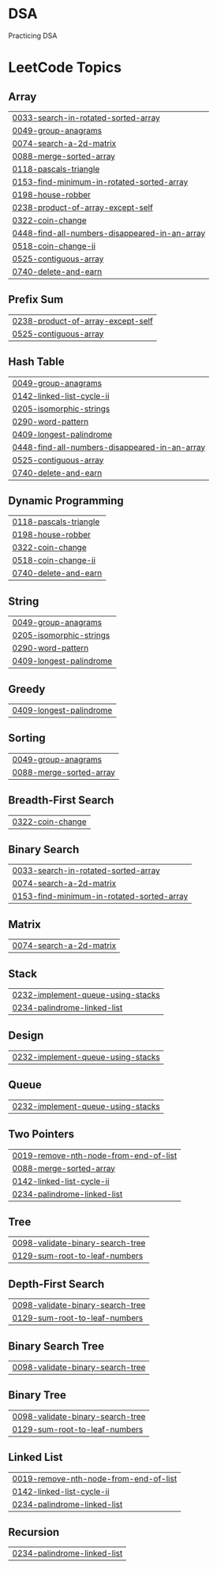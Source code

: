 # DSA
Practicing DSA

<!---LeetCode Topics Start-->
# LeetCode Topics
## Array
|  |
| ------- |
| [0033-search-in-rotated-sorted-array](https://github.com/MrunalKakirwar/DSA/tree/master/0033-search-in-rotated-sorted-array) |
| [0049-group-anagrams](https://github.com/MrunalKakirwar/DSA/tree/master/0049-group-anagrams) |
| [0074-search-a-2d-matrix](https://github.com/MrunalKakirwar/DSA/tree/master/0074-search-a-2d-matrix) |
| [0088-merge-sorted-array](https://github.com/MrunalKakirwar/DSA/tree/master/0088-merge-sorted-array) |
| [0118-pascals-triangle](https://github.com/MrunalKakirwar/DSA/tree/master/0118-pascals-triangle) |
| [0153-find-minimum-in-rotated-sorted-array](https://github.com/MrunalKakirwar/DSA/tree/master/0153-find-minimum-in-rotated-sorted-array) |
| [0198-house-robber](https://github.com/MrunalKakirwar/DSA/tree/master/0198-house-robber) |
| [0238-product-of-array-except-self](https://github.com/MrunalKakirwar/DSA/tree/master/0238-product-of-array-except-self) |
| [0322-coin-change](https://github.com/MrunalKakirwar/DSA/tree/master/0322-coin-change) |
| [0448-find-all-numbers-disappeared-in-an-array](https://github.com/MrunalKakirwar/DSA/tree/master/0448-find-all-numbers-disappeared-in-an-array) |
| [0518-coin-change-ii](https://github.com/MrunalKakirwar/DSA/tree/master/0518-coin-change-ii) |
| [0525-contiguous-array](https://github.com/MrunalKakirwar/DSA/tree/master/0525-contiguous-array) |
| [0740-delete-and-earn](https://github.com/MrunalKakirwar/DSA/tree/master/0740-delete-and-earn) |
## Prefix Sum
|  |
| ------- |
| [0238-product-of-array-except-self](https://github.com/MrunalKakirwar/DSA/tree/master/0238-product-of-array-except-self) |
| [0525-contiguous-array](https://github.com/MrunalKakirwar/DSA/tree/master/0525-contiguous-array) |
## Hash Table
|  |
| ------- |
| [0049-group-anagrams](https://github.com/MrunalKakirwar/DSA/tree/master/0049-group-anagrams) |
| [0142-linked-list-cycle-ii](https://github.com/MrunalKakirwar/DSA/tree/master/0142-linked-list-cycle-ii) |
| [0205-isomorphic-strings](https://github.com/MrunalKakirwar/DSA/tree/master/0205-isomorphic-strings) |
| [0290-word-pattern](https://github.com/MrunalKakirwar/DSA/tree/master/0290-word-pattern) |
| [0409-longest-palindrome](https://github.com/MrunalKakirwar/DSA/tree/master/0409-longest-palindrome) |
| [0448-find-all-numbers-disappeared-in-an-array](https://github.com/MrunalKakirwar/DSA/tree/master/0448-find-all-numbers-disappeared-in-an-array) |
| [0525-contiguous-array](https://github.com/MrunalKakirwar/DSA/tree/master/0525-contiguous-array) |
| [0740-delete-and-earn](https://github.com/MrunalKakirwar/DSA/tree/master/0740-delete-and-earn) |
## Dynamic Programming
|  |
| ------- |
| [0118-pascals-triangle](https://github.com/MrunalKakirwar/DSA/tree/master/0118-pascals-triangle) |
| [0198-house-robber](https://github.com/MrunalKakirwar/DSA/tree/master/0198-house-robber) |
| [0322-coin-change](https://github.com/MrunalKakirwar/DSA/tree/master/0322-coin-change) |
| [0518-coin-change-ii](https://github.com/MrunalKakirwar/DSA/tree/master/0518-coin-change-ii) |
| [0740-delete-and-earn](https://github.com/MrunalKakirwar/DSA/tree/master/0740-delete-and-earn) |
## String
|  |
| ------- |
| [0049-group-anagrams](https://github.com/MrunalKakirwar/DSA/tree/master/0049-group-anagrams) |
| [0205-isomorphic-strings](https://github.com/MrunalKakirwar/DSA/tree/master/0205-isomorphic-strings) |
| [0290-word-pattern](https://github.com/MrunalKakirwar/DSA/tree/master/0290-word-pattern) |
| [0409-longest-palindrome](https://github.com/MrunalKakirwar/DSA/tree/master/0409-longest-palindrome) |
## Greedy
|  |
| ------- |
| [0409-longest-palindrome](https://github.com/MrunalKakirwar/DSA/tree/master/0409-longest-palindrome) |
## Sorting
|  |
| ------- |
| [0049-group-anagrams](https://github.com/MrunalKakirwar/DSA/tree/master/0049-group-anagrams) |
| [0088-merge-sorted-array](https://github.com/MrunalKakirwar/DSA/tree/master/0088-merge-sorted-array) |
## Breadth-First Search
|  |
| ------- |
| [0322-coin-change](https://github.com/MrunalKakirwar/DSA/tree/master/0322-coin-change) |
## Binary Search
|  |
| ------- |
| [0033-search-in-rotated-sorted-array](https://github.com/MrunalKakirwar/DSA/tree/master/0033-search-in-rotated-sorted-array) |
| [0074-search-a-2d-matrix](https://github.com/MrunalKakirwar/DSA/tree/master/0074-search-a-2d-matrix) |
| [0153-find-minimum-in-rotated-sorted-array](https://github.com/MrunalKakirwar/DSA/tree/master/0153-find-minimum-in-rotated-sorted-array) |
## Matrix
|  |
| ------- |
| [0074-search-a-2d-matrix](https://github.com/MrunalKakirwar/DSA/tree/master/0074-search-a-2d-matrix) |
## Stack
|  |
| ------- |
| [0232-implement-queue-using-stacks](https://github.com/MrunalKakirwar/DSA/tree/master/0232-implement-queue-using-stacks) |
| [0234-palindrome-linked-list](https://github.com/MrunalKakirwar/DSA/tree/master/0234-palindrome-linked-list) |
## Design
|  |
| ------- |
| [0232-implement-queue-using-stacks](https://github.com/MrunalKakirwar/DSA/tree/master/0232-implement-queue-using-stacks) |
## Queue
|  |
| ------- |
| [0232-implement-queue-using-stacks](https://github.com/MrunalKakirwar/DSA/tree/master/0232-implement-queue-using-stacks) |
## Two Pointers
|  |
| ------- |
| [0019-remove-nth-node-from-end-of-list](https://github.com/MrunalKakirwar/DSA/tree/master/0019-remove-nth-node-from-end-of-list) |
| [0088-merge-sorted-array](https://github.com/MrunalKakirwar/DSA/tree/master/0088-merge-sorted-array) |
| [0142-linked-list-cycle-ii](https://github.com/MrunalKakirwar/DSA/tree/master/0142-linked-list-cycle-ii) |
| [0234-palindrome-linked-list](https://github.com/MrunalKakirwar/DSA/tree/master/0234-palindrome-linked-list) |
## Tree
|  |
| ------- |
| [0098-validate-binary-search-tree](https://github.com/MrunalKakirwar/DSA/tree/master/0098-validate-binary-search-tree) |
| [0129-sum-root-to-leaf-numbers](https://github.com/MrunalKakirwar/DSA/tree/master/0129-sum-root-to-leaf-numbers) |
## Depth-First Search
|  |
| ------- |
| [0098-validate-binary-search-tree](https://github.com/MrunalKakirwar/DSA/tree/master/0098-validate-binary-search-tree) |
| [0129-sum-root-to-leaf-numbers](https://github.com/MrunalKakirwar/DSA/tree/master/0129-sum-root-to-leaf-numbers) |
## Binary Search Tree
|  |
| ------- |
| [0098-validate-binary-search-tree](https://github.com/MrunalKakirwar/DSA/tree/master/0098-validate-binary-search-tree) |
## Binary Tree
|  |
| ------- |
| [0098-validate-binary-search-tree](https://github.com/MrunalKakirwar/DSA/tree/master/0098-validate-binary-search-tree) |
| [0129-sum-root-to-leaf-numbers](https://github.com/MrunalKakirwar/DSA/tree/master/0129-sum-root-to-leaf-numbers) |
## Linked List
|  |
| ------- |
| [0019-remove-nth-node-from-end-of-list](https://github.com/MrunalKakirwar/DSA/tree/master/0019-remove-nth-node-from-end-of-list) |
| [0142-linked-list-cycle-ii](https://github.com/MrunalKakirwar/DSA/tree/master/0142-linked-list-cycle-ii) |
| [0234-palindrome-linked-list](https://github.com/MrunalKakirwar/DSA/tree/master/0234-palindrome-linked-list) |
## Recursion
|  |
| ------- |
| [0234-palindrome-linked-list](https://github.com/MrunalKakirwar/DSA/tree/master/0234-palindrome-linked-list) |
<!---LeetCode Topics End-->